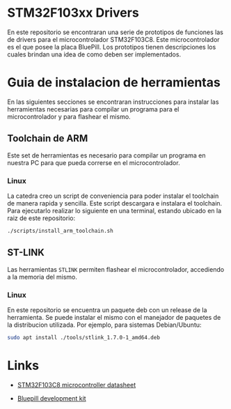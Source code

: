 # STM32F103xx Drivers
En este repositorio se encontraran una serie de prototipos de funciones las de drivers para el microcontrolador STM32F103C8.
Este microcontrolador es el que posee la placa BluePill.
Los prototipos tienen descripciones los cuales brindan una idea de como deben ser implementados.

# Guia de instalacion de herramientas
En las siguientes secciones se encontraran instrucciones para instalar las herramientas necesarias para compilar un programa para el microcontrolador y para flashear el mismo.

## Toolchain de ARM
Este set de herramientas es necesario para compilar un programa en nuestra PC para que pueda correrse en el microcontrolador.

### Linux
La catedra creo un script de conveniencia para poder instalar el toolchain de manera rapida y sencilla.
Este script descargara e instalara el toolchain.
Para ejecutarlo realizar lo siguiente en una terminal, estando ubicado en la raiz de este repositorio:
```bash
./scripts/install_arm_toolchain.sh
```
## ST-LINK
Las herramientas `STLINK` permiten flashear el microcontrolador, accediendo a la memoria del mismo. 

### Linux
En este repositorio se encuentra un paquete deb con un release de la herramienta.
Se puede instalar el mismo con el manejador de paquetes de la distribucion utilizada.
Por ejemplo, para sistemas Debian/Ubuntu:
```bash
sudo apt install ./tools/stlink_1.7.0-1_amd64.deb
```

# Links

* [STM32F103C8 microcontroller datasheet](https://www.st.com/en/microcontrollers-microprocessors/stm32f103c8.html)

* [Bluepill development kit](https://stm32-base.org/boards/STM32F103C8T6-Blue-Pill.html)

